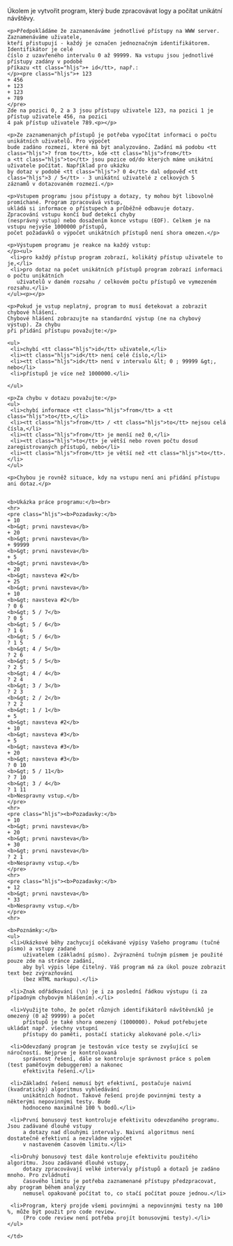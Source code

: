 <td class="lrtbCell" colspan="3" align="left"><p>Úkolem je vytvořit program, který bude zpracovávat logy a počítat unikátní návštěvy.</p>

    <p>Předpokládáme že zaznamenáváme jednotlivé přístupy na WWW server. Zaznamenáváme uživatele, 
    kteří přistupují - každý je označen jednoznačným identifikátorem. Identifikátor je celé 
    číslo z uzavřeného intervalu 0 až 99999. Na vstupu jsou jednotlivé přístupy zadány v podobě
    příkazu <tt class="hljs">+ id</tt>, např.:
    </p><pre class="hljs">+ 123
    + 456
    + 123
    + 123
    + 789
    </pre>
    Zde na pozici 0, 2 a 3 jsou přístupy uživatele 123, na pozici 1 je přístup uživatele 456, na pozici 
    4 pak přístup uživatele 789.<p></p>
    
    <p>Ze zaznamenaných přístupů je potřeba vypočítat informaci o počtu unikátních uživatelů. Pro výpočet 
    bude zadáno rozmezí, které má být analyzováno. Zadání má podobu <tt class="hljs">? from to</tt>, kde <tt class="hljs">from</tt> 
    a <tt class="hljs">to</tt> jsou pozice od/do kterých máme unikátní uživatele počítat. Například pro ukázku 
    by dotaz v podobě <tt class="hljs">? 0 4</tt> dal odpověď <tt class="hljs">3 / 5</tt> - 3 unikátní uživatelé z celkových 5 
    záznamů v dotazovaném rozmezí.</p>
    
    <p>Vstupem programu jsou přístupy a dotazy, ty mohou být libovolně promíchané. Program zpracovává vstup, 
    ukládá si informace o přístupech a průběžně odbavuje dotazy. Zpracování vstupu končí buď detekcí chyby 
    (nesprávný vstup) nebo dosažením konce vstupu (EOF). Celkem je na vstupu nejvýše 1000000 přístupů,
    počet požadavků o výpočet unikátních přístupů není shora omezen.</p>
    
    <p>Výstupem programu je reakce na každý vstup:
    </p><ul>
     <li>pro každý přístup program zobrazí, kolikátý přístup uživatele to je,</li>
     <li>pro dotaz na počet unikátních přístupů program zobrazí informaci o počtu unikátních 
       uživatelů v daném rozsahu / celkovém počtu přístupů ve vymezeném rozsahu.</li>
    </ul><p></p>
    
    <p>Pokud je vstup neplatný, program to musí detekovat a zobrazit chybové hlášení.
    Chybové hlášení zobrazujte na standardní výstup (ne na chybový výstup). Za chybu 
    při přidání přístupu považujte:</p>
    
    <ul>
     <li>chybí <tt class="hljs">id</tt> uživatele,</li>
     <li><tt class="hljs">id</tt> není celé číslo,</li>
     <li><tt class="hljs">id</tt> není v intervalu &lt; 0 ; 99999 &gt;, nebo</li>
     <li>přístupů je více než 1000000.</li>
     
    </ul>
    
    <p>Za chybu v dotazu považujte:</p>
    <ul>
     <li>chybí informace <tt class="hljs">from</tt> a <tt class="hljs">to</tt>,</li>
     <li><tt class="hljs">from</tt> / <tt class="hljs">to</tt> nejsou celá čísla,</li>
     <li><tt class="hljs">from</tt> je menší než 0,</li>
     <li><tt class="hljs">to</tt> je větší nebo roven počtu dosud zaregistrovaných přístupů, nebo</li>
     <li><tt class="hljs">from</tt> je větší než <tt class="hljs">to</tt>.</li>
    </ul>
    
    <p>Chybou je rovněž situace, kdy na vstupu není ani přidání přístupu ani dotaz.</p>
    
    
    <b>Ukázka práce programu:</b><br>
    <hr>
    <pre class="hljs"><b>Pozadavky:</b>
    + 10
    <b>&gt; prvni navsteva</b>
    + 20
    <b>&gt; prvni navsteva</b>
    + 99999
    <b>&gt; prvni navsteva</b>
    + 5
    <b>&gt; prvni navsteva</b>
    + 20
    <b>&gt; navsteva #2</b>
    + 25
    <b>&gt; prvni navsteva</b>
    + 10
    <b>&gt; navsteva #2</b>
    ? 0 6
    <b>&gt; 5 / 7</b>
    ? 0 5
    <b>&gt; 5 / 6</b>
    ? 1 6
    <b>&gt; 5 / 6</b>
    ? 1 5
    <b>&gt; 4 / 5</b>
    ? 2 6
    <b>&gt; 5 / 5</b>
    ? 2 5
    <b>&gt; 4 / 4</b>
    ? 2 4
    <b>&gt; 3 / 3</b>
    ? 2 3
    <b>&gt; 2 / 2</b>
    ? 2 2
    <b>&gt; 1 / 1</b>
    + 5
    <b>&gt; navsteva #2</b>
    + 10
    <b>&gt; navsteva #3</b>
    + 5
    <b>&gt; navsteva #3</b>
    + 20
    <b>&gt; navsteva #3</b>
    ? 0 10
    <b>&gt; 5 / 11</b>
    ? 7 10
    <b>&gt; 3 / 4</b>
    ? 1 11
    <b>Nespravny vstup.</b>
    </pre>
    <hr>
    <pre class="hljs"><b>Pozadavky:</b>
    + 10
    <b>&gt; prvni navsteva</b>
    + 20
    <b>&gt; prvni navsteva</b>
    + 30
    <b>&gt; prvni navsteva</b>
    ? 2 1
    <b>Nespravny vstup.</b>
    </pre>
    <hr>
    <pre class="hljs"><b>Pozadavky:</b>
    + 12
    <b>&gt; prvni navsteva</b>
    * 33
    <b>Nespravny vstup.</b>
    </pre>
    <hr>
    
    <b>Poznámky:</b>
    <ul>
     <li>Ukázkové běhy zachycují očekávané výpisy Vašeho programu (tučné písmo) a vstupy zadané 
         uživatelem (základní písmo). Zvýraznění tučným písmem je použité pouze zde na stránce zadání, 
         aby byl výpis lépe čitelný. Váš program má za úkol pouze zobrazit text bez zvýrazňování 
         (bez HTML markupu).</li>
         
     <li>Znak odřádkování (\n) je i za poslední řádkou výstupu (i za případným chybovým hlášením).</li>
    
     <li>Využijte toho, že počet různých identifikátorů návštěvníků je omezený (0 až 99999) a počet 
         přístupů je také shora omezený (1000000). Pokud potřebujete ukládat např. všechny vstupní 
         přístupy do paměti, postačí staticky alokované pole.</li>
    
     <li>Odevzdaný program je testován více testy se zvyšující se náročností. Nejprve je kontrolovaná 
         správnost řešení, dále se kontroluje správnost práce s polem (test paměťovým debuggerem) a nakonec 
         efektivita řešení.</li>
     
     <li>Základní řešení nemusí být efektivní, postačuje naivní (kvadratický) algoritmus vyhledávání 
         unikátních hodnot. Takové řešení projde povinnými testy a některými nepovinnými testy. Bude 
         hodnoceno maximálně 100 % bodů.</li>
         
     <li>První bonusový test kontroluje efektivitu odevzdaného programu. Jsou zadávané dlouhé vstupy 
         a dotazy nad dlouhými intervaly. Naivní algoritmus není dostatečně efektivní a nezvládne výpočet 
         v nastaveném časovém limitu.</li>
         
     <li>Druhý bonusový test dále kontroluje efektivitu použitého algoritmu. Jsou zadávané dlouhé vstupy, 
         dotazy zpracovávají velké intervaly přístupů a dotazů je zadáno mnoho. Pro zvládnutí 
         časového limitu je potřeba zaznamenané přístupy předzpracovat, aby program během analýzy 
         nemusel opakovaně počítat to, co stačí počítat pouze jednou.</li>
         
     <li>Program, který projde všemi povinnými a nepovinnými testy na 100 %, může být použit pro code review. 
         (Pro code review není potřeba projít bonusovými testy).</li>
    </ul>
    
    </td>